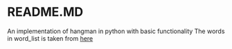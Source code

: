 # README.MD

An implementation of hangman in python with basic functionality
The words in word_list is taken from [here](https://github.com/kiteco/python-youtube-code/tree/master/build-hangman-in-python)
